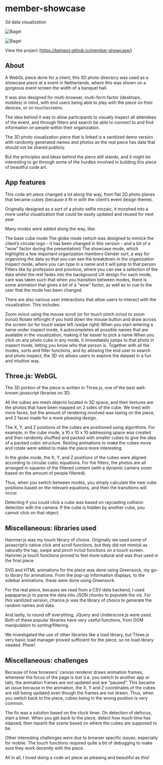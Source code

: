 # member-showcase
 3d data visualization

![Bagel](https://github.com/belopot/member-showcase/blob/master/screenshots/1.JPG)

![Bagel](https://github.com/belopot/member-showcase/blob/master/screenshots/2.JPG)

View the project
(https://belopot.github.io/member-showcase/)

## About

A WebGL piece done for a client, this 3D photo directory was used as a showcase piece at a event in Netherlands, where this was shown on a gorgeous event screen the width of a banquet hall.

It was also designed for multi-browser, multi-form factor (desktops, mobiles) in mind, with end users being able to play with the piece on their devices, or on touchscreens.

The idea behind it was to allow participants to visually inspect all attendees of the event, and through filters and search be able to connect to and find information on people within their organization.

The 3D photo visualization piece that is linked is a sanitized demo version with randomly generated names and photos as the real piece has data that should not be shared publicly.

But the principles and ideas behind the piece still stands, and it might be interesting to go through some of the hurdles involved in building this piece of beautiful code art.

## App features
This code art piece changed a lot along the way, from flat 2D photo planes that became cubes (because it fit in with the client’s event design theme).

Originally designed as a sort of a photo selfie mozaic, it morphed into a more useful visualization that could be easily updated and reused for next year.

Many modes were added along the way, like:

The base cube mode
The globe mode (which was designed to mimick the client’s circular logo – it has been changed in this version – and a bit of a “wow” factor during the presentation)
The showcase mode, which highlights a few important organization members
Gender sort, a way for organizing the data so that you can see the breakdown in the organization
Inspect mode, where you can type in a name and it will jump to that person
Filters like by profession and province, where you can see a selection of the data whilst the rest fades into the background
UX design
For each mode, care was taken such that when you transition between modes, there is some animation that gives a bit of a “wow” factor, as well as to cue to the user that the mode has been changed.

There are also various user interactions that allow users to interact with the visualization. This includes:

Zoom in/out using the mouse scroll (or for touch pinch in/out to zoom in/out)
Rotate left/right if you hold down the mouse button and draw across the screen (or for touch swipe left /swipe right)
When you start entering a name under inspect mode, it autocompletes all possible names that are available in the visualization, making it far easier to pick a name
When you click on any photo cube in any mode, it immediately jumps to that photo in inspect mode, letting you know who that person is.
Together with all the modes, sorts and filter functions, and by allowing the end user to search and photo inspect, the 3D viz allows users to explore the dataset in a fun and intuitive way.

## Three.js: WebGL
The 3D portion of the piece is written in Three.js, one of the best well-known javascript libraries on 3D.

All the cubes are mesh objects located in 3D space, and their textures are the photos that have been mapped on 2 sides of the cube. We tried with more faces, but the amount of rendering involved was taxing on the piece, and 2 faces made for a more pleasing design.

The X, Y, and Z positions of the cubes are positioned using algorithms. For example, in the cube mode, a 10 x 10 x 10 addressing space was created and then randomly shuffled and packed with smaller cubes to give the idea of a packed cubic structure. Resting animations to make the cubes move and rotate were added to make the piece more interesting.

In the globe mode, the X, Y, and Z positions of the cubes were aligned according to circular cubic equations. For the filters, the photos are all arranged in squares of the filtered content (with a dynamic camera zoom based on the amount of people filtered).

Thus, when you switch between modes, you simply calculate the new cube positions based on the relevant equations, and then the transitions will occur.

Detecting if you could click a cube was based on raycasting collision detection with the camera. If the cube is hidden by another cube, you cannot click on that object.

## Miscellaneous: libraries used
Hammer.js was my touch library of choice. Originally we used some of javascript’s native click and scroll functions, but they did not mimick as naturally the tap, swipe and pinch in/out functions on a touch screen. Hammer.js touch functions proved to feel more natural and was thus used in the final piece.

SVG and HTML animations for the piece was done using Greensock, my go-to library for animations. From the pop-up information displays, to the sidebar animations, these were done using Greensock.

For the real piece, because we read from a CSV data backend, I used papaparse.js to parse the data into JSON chunks to populate the viz. For this sanitized version, chance.js was the library of choice to generate the random names and data.

And lastly, to round off everything, JQuery and Underscore.js were used. Both of these popular libraries have very useful functions, from DOM manipulation to sorting/filtering.

We investigated the use of other libraries like a load library, but Three.js very basic load manager proved sufficient for the piece, so no load library needed. Phew!

## Miscellaneous: challenges
Because of how browsers’ canvas renderer draws animation frames, whenever the focus of the page is lost (i.e. you switch to another app or tab), the animation frames are not updated and are “paused”. This became an issue because in the animation, the X, Y and Z coordinates of the cubes are still being updated even though the frames are not drawn. Thus, when you switch back to the piece, cubes being in the wrong position is very common.

The fix was a solution based on the clock timer. On detection of defocus, start a timer. When you get back to the piece, detect how much time has elapsed, then repaint the scene based on where the cubes are supposed to be.

Other interesting challenges were due to browser specific issues, especially for mobile. The touch functions required quite a bit of debugging to make sure they work decently with the piece.

All in all, I loved doing a code art piece as pleasing and beautiful as this!
